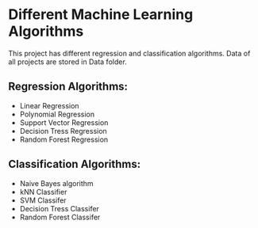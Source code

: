 # Different Machine Learning Algorithms
This project has different regression and classification algorithms. Data of all projects are stored in Data folder.

## Regression Algorithms:
* Linear Regression
* Polynomial Regression
* Support Vector Regression
* Decision Tress Regression
* Random Forest Regression

## Classification Algorithms:
* Naive Bayes algorithm
* kNN Classifier
* SVM Classifer
* Decision Tress Classifer
* Random Forest Classifer
